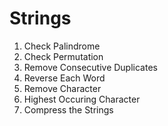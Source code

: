 
# Strings

1.  Check Palindrome
2.  Check Permutation
3.  Remove Consecutive Duplicates
4.  Reverse Each Word
5.  Remove Character
6.  Highest Occuring Character
7.  Compress the Strings
